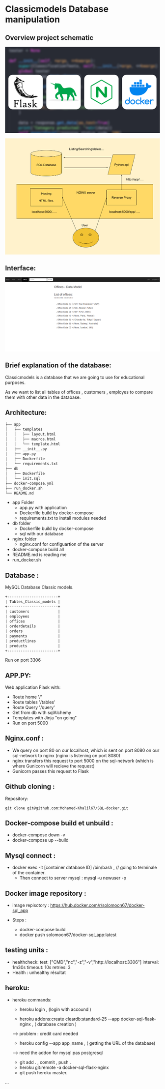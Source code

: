 # Classicmodels Database manipulation

## Overview project schematic

![Image 0](/sql-project.png)

![Image 1](/Architecture.png)

## Interface:

![Image 2](/modelDataView.png)

## Brief explanation of the database:

Classicmodels is a database that we are going to use for educational purposes. 

As we want to list all tables of offices , customers , employes to compare them with other data in the database.

## Architecture:
```
├── app
│   ├── templates
│   │   ├── layout.html
│   │   ├── macros.html
│   │   └── template.html
│   ├── __init__.py
│   ├── app.py
│   ├── Dockerfile
│   └── requirements.txt
├── db
│   ├── Dockerfile
│   └── init.sql
├── docker-compose.yml
├── run_docker.sh
└── README.md

```

* app Folder
    * app.py with application
    * Dockerfile build by docker-compose
    * requirements.txt to install modules needed
* db folder
    * Dockerfile build by docker-compose
    * sql with our database
* nginx folder
    * nginx.conf for configuartion of the server
* docker-compose build all
* README.md is reading me
* run_docker.sh

## Database :
MySQL Database Classic models.

```
+-----------------------+
| Tables_Classic_models |
+-----------------------+
| customers             |
| employees             |
| offices               |
| orderdetails          |
| orders                |
| payments              |
| productlines          |
| products              |
+-----------------------+

```
Run on port 3306

## APP.PY:

Web application Flask with:
* Route home '/'
* Route tables '/tables'
* Route Query '/query'
* Get from db with sqlAlchemy
* Templates with Jinja "on going"
* Run on port 5000

## Nginx.conf :

* We query on port 80 on our localhost, which is sent on port 8080 on our sql-network to nginx (nginx is listening on port 8080)
* nginx transfers this request to port 5000 on the sql-network (which is where Gunicorn will recieve the request)
* Gunicorn passes this request to Flask

## Github cloning :

Repository:
```
git clone git@github.com:Mohamed-Khalil67/SQL-docker.git
```

## Docker-compose build et unbuild :

* docker-compose down -v
* docker-compose up --build

## Mysql connect :

* docker exec -it [container database ID] /bin/bash , // going to terminale of the container.
    * Then connect to server mysql : mysql -u newuser -p

## Docker image repository :

* image repisotory : https://hub.docker.com/r/solomoon67/docker-sql_app

* Steps :
    * docker-compose build 
    * docker push solomoon67/docker-sql_app:latest

## testing units :

* healthcheck:
      test: ["CMD","nc","-z","-v","http://localhost:3306"]
      interval: 1m30s
      timeout: 10s
      retries: 3
* Health : unhealthy résultat

## heroku:

* heroku commands:
    * heroku login , (login with accound )

    * heroku addons:create cleardb:standard-25 --app docker-sql-flask-nginx , ( database creation )

    --> problem :  credit card needed

    * heroku config --app app_name , ( getting the URL of the database)

    --> need the addon for mysql pas postgresql

    * git add . , commit , push .
    * heroku git:remote -a docker-sql-flask-nginx
    * git push heroku master.

...
